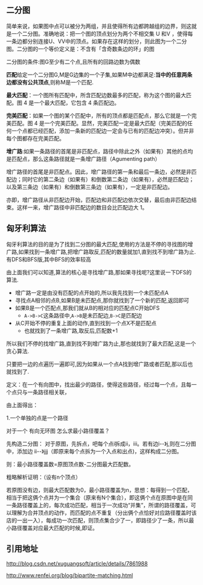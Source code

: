 


## 二分图

简单来说，如果图中点可以被分为两组，并且使得所有边都跨越组的边界，则这就是一个二分图。准确地说：把一个图的顶点划分为两个不相交集 U 和V ，使得每一条边都分别连接U、VV中的顶点。如果存在这样的划分，则此图为一个二分图。二分图的一个等价定义是：不含有「含奇数条边的环」的图


二分图的条件:图G至少有二个点,且所有的回路边数为偶数




**匹配**给定一个二分图G,M是G边集的一个子集,如果M中边都满足:**当中的任意两条边都没有公共顶点**,则称M是一个匹配.

**最大匹配**：一个图所有匹配中，所含匹配边数最多的匹配，称为这个图的最大匹配。图 4 是一个最大匹配，它包含 4 条匹配边。

**完美匹配**：如果一个图的某个匹配中，所有的顶点都是匹配点，那么它就是一个完美匹配。图 4 是一个完美匹配。显然，完美匹配一定是最大匹配（完美匹配的任何一个点都已经匹配，添加一条新的匹配边一定会与已有的匹配边冲突）。但并非每个图都存在完美匹配。


**增广路**:如果一条路径的首尾是非匹配点，路径中除此之外（如果有）其他的点均是匹配点，那么这条路径就是一条增广路径（Agumenting path）


增广路径的首尾是非匹配点。因此，增广路径的第一条和最后一条边，必然是非匹配边；同时它的第二条边（如果有）和倒数第二条边（如果有），必然是匹配边；以及第三条边（如果有）和倒数第三条边（如果有），一定是非匹配边。

亦即，增广路径从非匹配边开始，匹配边和非匹配边依次交替，最后由非匹配边结束。这样一来，增广路径中非匹配边的数目会比匹配边大 1。

## 匈牙利算法

匈牙利算法的目的是为了找到二分图的最大匹配,使用的方法是不停的寻找图的增广路,如果找到一条增广路,把增广路取反,匹配的数量就加1,直到找不到增广路为止.有DFS和BFS版,其中BFS的效率较高


由上面我们可以知道,算法的核心是寻找增广路,那如果寻找呢?这里说一下DFS的算法.

 - 增广路一定是由没有匹配的点开始的,所以我先找到一个未匹配点A
 - 寻找点A相邻的点B,如果B是未匹配点,那你就找到了一个新的匹配,返回即可
 - 如果B是一个匹配点,那我们就从B的相对应的匹配点C开始DFS
   - `A->B->C`这条路径中,`A->B`是未匹配边,`B->C`是匹配边
 - 从C开始不停的重复上面的动作,直到找到一个点X不是匹配点
   - 也就找到了一条增广路,取反后,匹配数+1

所以我们不停的找增广路,直到找不到增广路为止,那也就找到了最大匹配,这是一个贪心算法.

只要把一边的点遍历一遍即可,因为如果从一个点A找到增广路或者匹配,那以后也就找到了.











定义：在一个有向图中，找出最少的路径，使得这些路径，经过每一个点，且每一个点只与一条路径相关联，

由上面得出：

1.一个单独的点是一个路径


 对于一个 有向无环图 怎么求最小路径覆盖？

先构造二分图： 对于原图，先拆点，吧每个点i拆成ii，iii。若有边i--》j,则在二分图中，添加边 ii--》jjj（即原来每个点拆为一个入点和出点)，这样构成二分图。

则：最小路径覆盖数=原图顶点数-二分图最大匹配数。

粗略解析证明：（设有n个顶点）

若原图没有边，则最大匹配数为0，最小路径覆盖为n，思想：每得到一个匹配，相当于把这俩个点并为一个集合（原来有N个集合），即这俩个点在原图中是在同一条路径覆盖上的，每次成功匹配，相当于一次成功“并集”，所谓的路径覆盖，可以理解为合并顶点的动作，而匹配的点不重复（分出俩个点恰好对应路径覆盖时该店的一出一入），每成功一次匹配，则顶点集合少了一，即路径少了一条，所以最小路径覆盖对应最大匹配的时候,即证。 


## 引用地址

http://blog.csdn.net/xuguangsoft/article/details/7861988

http://www.renfei.org/blog/bipartite-matching.html
